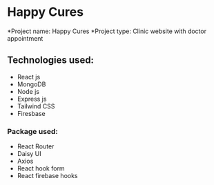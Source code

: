 # Happy Cures
*Project name: Happy Cures
*Project type: Clinic website with doctor appointment

## Technologies used:
- React js
- MongoDB
- Node js
- Express js 
- Tailwind CSS
- Firesbase

### Package used:
- React Router
- Daisy UI
- Axios
- React hook form
- React firebase hooks

